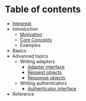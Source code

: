 # Table of contents

* [Integreat](README.md)
* Introduction
  * [Motivation](introduction/motivation.md)
  * [Core Concepts](introduction/core-concepts.md)
  * Examples
* Basics
* Advanced topics
  * Writing adapters
    * [Adapter interface](advanced-topics/writing-adapters/adapter-interface.md)
    * [Request objects](advanced-topics/writing-adapters/request-objects.md)
    * [Response objects](advanced-topics/writing-adapters/response-objects.md)
  * Writing authenticators
    * [Authenticator interface](advanced-topics/writing-authenticators/authenticator-interface.md)
* Reference


